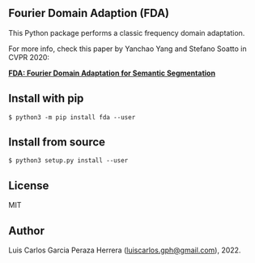 Fourier Domain Adaption (FDA)
-----------------------------

This Python package performs a classic frequency domain adaptation.

For more info, check this paper by Yanchao Yang and Stefano Soatto in CVPR 2020: 

[**FDA: Fourier Domain Adaptation for Semantic Segmentation**](https://arxiv.org/abs/2004.05498)


Install with pip
----------------

```
$ python3 -m pip install fda --user
```

Install from source
-------------------

```
$ python3 setup.py install --user
```


License
-------

MIT


Author
------

Luis Carlos Garcia Peraza Herrera (luiscarlos.gph@gmail.com), 2022.


